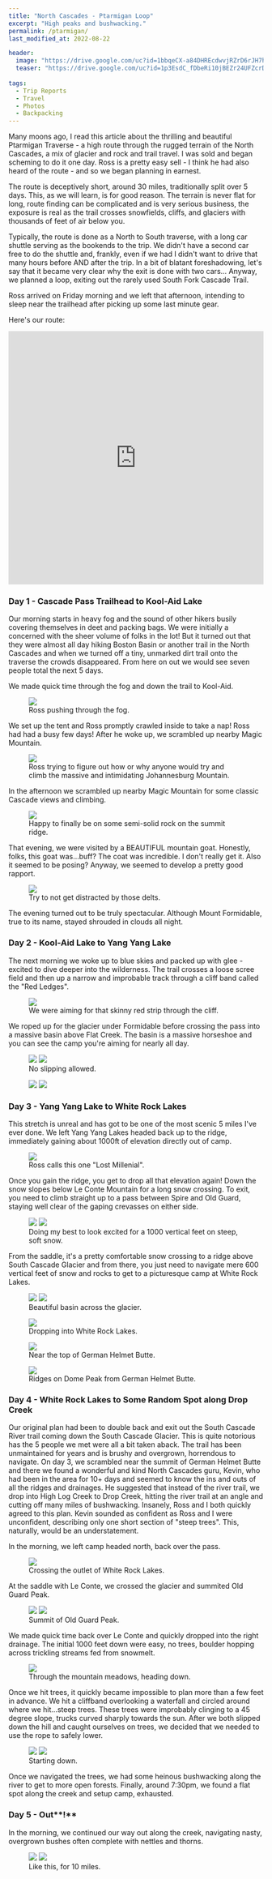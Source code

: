 ```yaml
---
title: "North Cascades - Ptarmigan Loop"
excerpt: "High peaks and bushwacking."
permalink: /ptarmigan/
last_modified_at: 2022-08-22

header:
  image: "https://drive.google.com/uc?id=1bbqeCX-a84DHREcdwvjRZrD6rJH7hKGB"
  teaser: "https://drive.google.com/uc?id=1p3EsdC_fDbeRi10jBEZr24UFZcrDkWDD"
  
tags:
  - Trip Reports
  - Travel
  - Photos
  - Backpacking
---
```


Many moons ago, I read this article about the thrilling and beautiful Ptarmigan Traverse - a high route through the rugged terrain of the North Cascades, a mix of glacier and rock and trail travel. I was sold and began scheming to do it one day.
Ross is a pretty easy sell - I think he had also heard of the route - and so we began planning in earnest.

The route is deceptively short, around 30 miles, traditionally split over 5 days. This, as we will learn, is for good reason. 
The terrain is never flat for long, route finding can be complicated and is very serious business, the exposure is real as the trail crosses snowfields, cliffs, and glaciers with thousands of feet of air below you.

Typically, the route is done as a North to South traverse, with a long car shuttle serving as the bookends to the trip. 
We didn't have a second car free to do the shuttle and, frankly, even if we had I didn't want to drive that many hours before AND after the trip. 
In a bit of blatant foreshadowing, let's say that it became very clear why the exit is done with two cars...
Anyway, we planned a loop, exiting out the rarely used South Fork Cascade Trail.

Ross arrived on Friday morning and we left that afternoon, intending to sleep near the trailhead after picking up some last minute gear.

Here's our route:

<p align="center"><iframe style="align-center" width="100%" height="500" src="https://caltopo.com/m/UT5FH" frameborder="0" allow="accelerometer; autoplay; encrypted-media; gyroscope; picture-in-picture" allowfullscreen></iframe></p>

### Day 1 - Cascade Pass Trailhead to Kool-Aid Lake
Our morning starts in heavy fog and the sound of other hikers busily covering themselves in deet and packing bags. 
We were initially a concerned with the sheer volume of folks in the lot! But it turned out that they were almost all day hiking Boston Basin or another trail in the North Cascades and when we turned off a tiny, unmarked dirt trail onto the traverse the crowds disappeared.
From here on out we would see seven people total the next 5 days.

We made quick time through the fog and down the trail to Kool-Aid. 
<figure>
    <a><img src="https://drive.google.com/uc?id=1HT13LN7U3R05Y4D9O1gB-5qZwsR3px1Q"></a>
    <figcaption>Ross pushing through the fog.</figcaption>
</figure>

We set up the tent and Ross promptly crawled inside to take a nap! Ross had had a busy few days! After he woke up, we scrambled up nearby Magic Mountain.
<figure>
    <a><img src="https://drive.google.com/uc?id=1mt9XDWnWPWWdOEmntl8bEQVKjX43aPWD"></a>
    <figcaption>Ross trying to figure out how or why anyone would try and climb the massive and intimidating Johannesburg Mountain.</figcaption>
</figure>

In the afternoon we scrambled up nearby Magic Mountain for some classic Cascade views and climbing.
<figure>
    <a><img src="https://drive.google.com/uc?id=1w7zu7G-PeM_UzV1WNZQ0iNLa6G40yE4K"></a>
    <figcaption>Happy to finally be on some semi-solid rock on the summit ridge.</figcaption>
</figure>

That evening, we were visited by a BEAUTIFUL mountain goat. Honestly, folks, this goat was...buff? The coat was incredible. I don't really get it. Also it seemed to be posing? 
Anyway, we seemed to develop a pretty good rapport.

<figure>
    <a><img src="https://drive.google.com/uc?id=10jOpE-38e8cTT4BLN9L9R09eL3cq71a0"></a>
    <figcaption>Try to not get distracted by those delts.</figcaption>
</figure>

The evening turned out to be truly spectacular. Although Mount Formidable, true to its name, stayed shrouded in clouds all night.

### Day 2 - Kool-Aid Lake to Yang Yang Lake
The next morning we woke up to blue skies and packed up with glee - excited to dive deeper into the wilderness. 
The trail crosses a loose scree field and then up a narrow and improbable track through a cliff band called the "Red Ledges". 
<figure>
    <a><img src="https://drive.google.com/uc?id=189yK35IQ_3yMrgwckZUUgVs57f6xRkUh"></a>
    <figcaption>We were aiming for that skinny red strip through the cliff.</figcaption>
</figure>
We roped up for the glacier under Formidable before crossing the pass into a massive basin above Flat Creek. 
The basin is a massive horseshoe and you can see the camp you're aiming for nearly all day.

<figure class="half" >
    <a><img src="https://drive.google.com/uc?id=1qQVppgFpvPue-YyKSxQZiyhlVrql5S2G"></a>
    <a><img src="https://drive.google.com/uc?id=1-c72qG-EtN6hx4q70SzXmX_BefAnEjAT"></a>
    <figcaption>No slipping allowed.</figcaption>
</figure>

<figure class="half" >
    <a><img src="https://drive.google.com/uc?id=1VQqHGwka-8DqU94USz6qV50MciIHI8f2"></a>
    <a><img src="https://drive.google.com/uc?id=1HhU9_mixxF7FJpo4dZrbUdOcfgmhgmzZ"></a>
</figure>

### Day 3 - Yang Yang Lake to White Rock Lakes
This stretch is unreal and has got to be one of the most scenic 5 miles I've ever done. 
We left Yang Yang Lakes headed back up to the ridge, immediately gaining about 1000ft of elevation directly out of camp.

<figure>
    <a><img src="https://drive.google.com/uc?id=1znZBDN7SZK47RXd5-1gYjeDdegVQOUaE"></a>
    <figcaption>Ross calls this one "Lost Millenial".</figcaption>
</figure>

Once you gain the ridge, you get to drop all that elevation again! Down the snow slopes below Le Conte Mountain for a long snow crossing.
To exit, you need to climb straight up to a pass between Spire and Old Guard, staying well clear of the gaping crevasses on either side.

<figure class="half" >
    <a><img src="https://drive.google.com/uc?id=1wvPo-uQ4pCdAbM5cMi1OadhcDsaMTxxC"></a>
    <a><img src="https://drive.google.com/uc?id=1SNi0cqdH4cfbJyqWaehRptraXRcMsDG-"></a>
    <figcaption>Doing my best to look excited for a 1000 vertical feet on steep, soft snow.</figcaption>
</figure>

From the saddle, it's a pretty comfortable snow crossing to a ridge above South Cascade Glacier and from there, 
you just need to navigate mere 600 vertical feet of snow and rocks to get to a picturesque camp at White Rock Lakes.

<figure class="half" >
    <a><img src="https://drive.google.com/uc?id=1iltMeq8FxlgyyWgXA7qBE4y8315OHZMa"></a>
    <a><img src="https://drive.google.com/uc?id=1OiAQVUR9IK-BJ2S9Q3MyDNgZg7ONUflS"></a>
    <figcaption>Beautiful basin across the glacier.</figcaption>
</figure>

<figure >
    <a><img src="https://drive.google.com/uc?id=1ThO46D1EMPqNDVX0StttA5QlnZmvGUhC"></a>
    <figcaption>Dropping into White Rock Lakes.</figcaption>
</figure>

<figure >
    <a><img src="https://drive.google.com/uc?id=1N4wn3tBRv5ZrzyTxSi85o9jejVSuSBx9"></a>
    <figcaption>Near the top of German Helmet Butte.</figcaption>
</figure>


    
<figure>
    <a><img src="https://drive.google.com/uc?id=1wxQ-DI9ohLbXpS7PsNEFWBurwjg7GVEq"></a>
    <figcaption>Ridges on Dome Peak from German Helmet Butte.</figcaption>
</figure>

### Day 4 - White Rock Lakes to Some Random Spot along Drop Creek
Our original plan had been to double back and exit out the South Cascade River trail coming down the South Cascade Glacier.
This is quite notorious has the 5 people we met were all a bit taken aback. The trail has been unmaintained for years and is brushy and overgrown, horrendous to navigate.
On day 3, we scrambled near the summit of German Helmet Butte and there we found a wonderful and kind North Cascades guru, Kevin, who had been in the area for 10+ days and seemed to know the ins and outs of all the ridges and drainages.
He suggested that instead of the river trail, we drop into High Log Creek to Drop Creek, hitting the river trail at an angle and cutting off many miles of bushwacking. 
Insanely, Ross and I both quickly agreed to this plan. Kevin sounded as confident as Ross and I were unconfident, describing only one short section of "steep trees".
This, naturally, would be an understatement.

In the morning, we left camp headed north, back over the pass. 

<figure>
    <a><img src="https://drive.google.com/uc?id=1_Hv82ULtQGRqlepmAev0zg2aHU7PMrk6"></a>
    <figcaption>Crossing the outlet of White Rock Lakes.</figcaption>
</figure>

At the saddle with Le Conte, we crossed the glacier and summited Old Guard Peak.

<figure class="half" >
    <a><img src="https://drive.google.com/uc?id=1nhpV9vhfxZTAfNZlBmkTblivpcJjgZoI"></a>
    <a><img src="https://drive.google.com/uc?id=1eo8DAqa3rRnhjVlc4gAOHAg7daJpxvnJ"></a>
    <figcaption>Summit of Old Guard Peak.</figcaption>
</figure>

We made quick time back over Le Conte and quickly dropped into the right drainage.
The initial 1000 feet down were easy, no trees, boulder hopping across trickling streams fed from snowmelt.
<figure>
    <a><img src="https://drive.google.com/uc?id=1ZiLNoqlbwyO3dNydXOO3gLNo91EqXWLx"></a>
    <figcaption>Through the mountain meadows, heading down.</figcaption>
</figure>

Once we hit trees, it quickly became impossible to plan more than a few feet in advance. We hit a cliffband overlooking a waterfall and circled around where we hit...steep trees.
These trees were improbably clinging to a 45 degree slope, trucks curved sharply towards the sun. After we both slipped down the hill and caught ourselves on trees, we decided that we needed to use the rope to safely lower.
<figure class="half">
    <a><img src="https://drive.google.com/uc?id=1A8Nes8BIbjJMpiWJ4jgqiHEDbJB-oJ5d"></a>
    <a><img src="https://drive.google.com/uc?id=1s2zK3GxSYOPD8rypFHOr_2ga5QWmqfJH"></a>
    <figcaption>Starting down.</figcaption>
</figure>

Once we navigated the trees, we had some heinous bushwacking along the river to get to more open forests. Finally, around 7:30pm, we found a flat spot along the creek and setup camp, exhausted.

### Day 5 - Out**!**
In the morning, we continued our way out along the creek, navigating nasty, overgrown bushes often complete with nettles and thorns.

<figure class="half">
    <a><img src="https://drive.google.com/uc?id=1cYqna8ODwA701-3VRkEycck5Yi6a6UqC"></a>
    <a><img src="https://drive.google.com/uc?id=1q1d5E0uJrKcenglzza-WpXGaqib_PAU-"></a>
    <figcaption>Like this, for 10 miles.</figcaption>
</figure>

